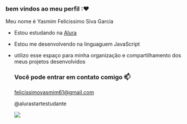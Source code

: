 ### bem vindos ao meu perfil :❤

Meu nome é Yasmim Felicissimo Siva Garcia

- Estou estudando na [Alura](https:\\www.alura.com.br)
- Estou me desenvolvendo na linguaguem JavaScript
- utilizo esse espaço para minha organização e compartilhamento dos meus projetos desenvolvidos

  ### Vocẽ pode entrar em contato comigo 📫

  felicissimoyasmim61@gmail.com
  
  @alurastartestudante
  
  ![](https://media1.tenor.com/m/dj9jxfUbDHAAAAAd/dog-smile-dog.gif)
